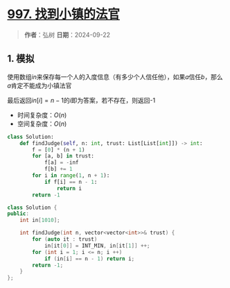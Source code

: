 # [997. 找到小镇的法官](https://leetcode.cn/problems/find-the-town-judge/description/)

> **作者**：弘树
> **日期**：2024-09-22

## 1. 模拟

使用数组$in$来保存每一个人的入度信息（有多少个人信任他），如果$a$信任$b$，那么$a$肯定不能成为小镇法官

最后返回$in[i] = n - 1$的$i$即为答案，若不存在，则返回-1

- 时间复杂度：$O(n)$
- 空间复杂度：$O(n)$

```python
class Solution:
    def findJudge(self, n: int, trust: List[List[int]]) -> int:
        f = [0] * (n + 1)
        for [a, b] in trust:
            f[a] = -inf
            f[b] += 1
        for i in range(1, n + 1):
            if f[i] == n - 1:
                return i
        return -1
```

```C++
class Solution {
public:
    int in[1010];

    int findJudge(int n, vector<vector<int>>& trust) {
        for (auto it : trust)
            in[it[0]] = INT_MIN, in[it[1]] ++;
        for (int i = 1; i <= n; i ++)
            if (in[i] == n - 1) return i;
        return -1;
    }
};
```